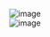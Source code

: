 ![image](https://github.com/JerickTwO/COMPONENTS/assets/137414207/579b071b-cd05-4ac1-aa2f-0e4f11ae89d8)<br>
![image](https://github.com/JerickTwO/COMPONENTS/assets/137414207/562f9b20-986d-4d41-a1aa-4a343d9f7d54)

